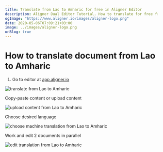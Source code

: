 ```yaml
---
title: Translate from Lao to Amharic for free in Aligner Editor
description: Aligner Dual Editor Tutorial. How to translate for free from Lao to Amharic. Aligner is multilingual document management platform. 
ogImage: "https://www.aligner.io/images/aligner-logo.png"
date: 2020-05-06T07:09:21+03:00
image: ../images/aligner-logo.png
onBlog: true
---
```


# How to translate document from Lao to Amharic

1. Go to editor at [app.aligner.io](https://app.aligner.io "Aligner App web page")

![translate from Lao to Amharic](../aligner-blank-editor.png "translate from Lao to Amharic")

Copy-paste content or upload content

![upload content from Lao to Amharic](../aligner-uploaded-document.png "upload content from Lao to Amharic")

Choose desired language

![choose machine translation from Lao to Amharic](../aligner-language-dropdown.png "choose machine translation from Lao to Amharic")

Work and edit 2 documents in parallel

![edit translation from Lao to Amharic](../aligner-double-sitded-editor.png "edit translation from Lao to Amharic")

